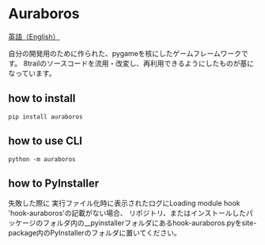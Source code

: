 # Auraboros

[英語（English）](./README.md)

自分の開発用のために作られた、pygameを核にしたゲームフレームワークです。
8trailのソースコードを流用・改変し、再利用できるようにしたものが基になっています。

## how to install

```:
pip install auraboros
```

## how to use CLI

```:
python -m auraboros 
```

## how to PyInstaller

失敗した際に
実行ファイル化時に表示されたログにLoading module hook 'hook-auraboros'の記載がない場合、
リポジトリ、またはインストールしたパッケージのフォルダ内の__pyinstallerフォルダにあるhook-auraboros.pyをsite-package内のPyInstallerのフォルダに置いてください。
